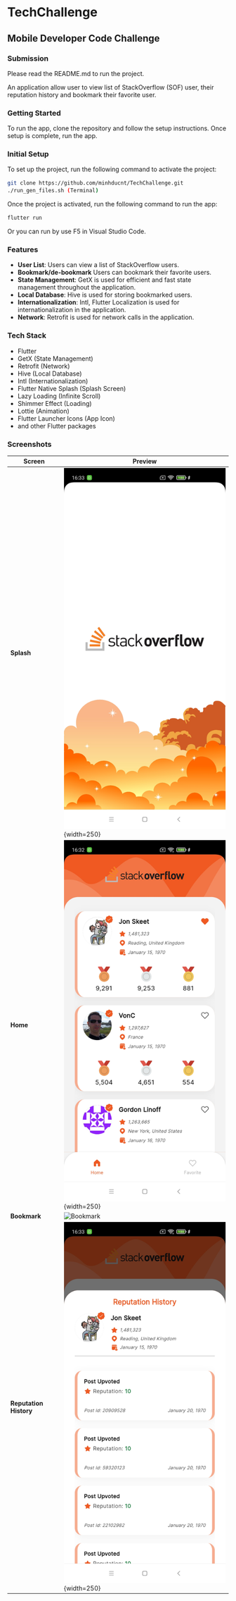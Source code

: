 # TechChallenge

## Mobile Developer Code Challenge

### Submission

Please read the README.md to run the project.

An application allow user to view list of StackOverflow (SOF) user, their reputation history and bookmark their favorite user.

### Getting Started

To run the app, clone the repository and follow the setup instructions. Once setup is complete, run the app.

### Initial Setup

To set up the project, run the following command to activate the project:

```bash
git clone https://github.com/minhducnt/TechChallenge.git
./run_gen_files.sh (Terminal)
```

Once the project is activated, run the following command to run the app:

```bash
flutter run
```

Or you can run by use F5 in Visual Studio Code.

### Features

- **User List**: Users can view a list of StackOverflow users.
- **Bookmark/de-bookmark** Users can bookmark their favorite users.
- **State Management**: GetX is used for efficient and fast state management throughout the application.
- **Local Database**: Hive is used for storing bookmarked users.
- **Internationalization**: Intl, Flutter Localization is used for internationalization in the application.
- **Network**: Retrofit is used for network calls in the application.

### Tech Stack

- Flutter
- GetX (State Management)
- Retrofit (Network)
- Hive (Local Database)
- Intl (Internationalization)
- Flutter Native Splash (Splash Screen)
- Lazy Loading (Infinite Scroll)
- Shimmer Effect (Loading)
- Lottie (Animation)
- Flutter Launcher Icons (App Icon)
- and other Flutter packages

### Screenshots

| Screen | Preview |
|--------|---------|
| **Splash** | ![Splash](screenshots/splash_screen.jpg){width=250} |
| **Home** | ![Home](screenshots/dashboard_screen.jpg){width=250} |
| **Bookmark** | ![Bookmark](screenshots/bookmark_screen.jpg{width=250}) |
| **Reputation History** | ![Reputation](screenshots/reputation_screen.jpg){width=250} |
